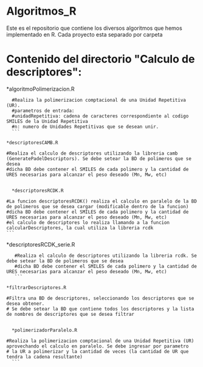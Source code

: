 # Algoritmos_R
Este es el repositorio que contiene los diversos algoritmos que hemos implementado en R. Cada proyecto esta separado por carpeta

# Contenido del directorio "Calculo de descriptores":

  *algoritmoPolimerizacion.R
  ```
    #Realiza la polimerizacion comptacional de una Unidad Repetitiva (UR).
    #parametros de entrada:
    #unidadRepetitiva: cadena de caracteres correspondiente al codigo SMILES de la Unidad Repetitiva
    #n: numero de Unidades Repetitivas que se desean unir.
    ```
    
  *descriptoresCAMB.R
  ```
    #Realiza el calculo de descriptores utilizando la libreria camb (GeneratePadelDescriptors). Se debe setear la BD de polimeros que se desea
    #dicha BD debe contener el SMILES de cada polimero y la cantidad de URES necesarias para alcanzar el peso deseado (Mn, Mw, etc)
```

  *descriptoresRCDK.R
  ```
    #La funcion descriptoresRCDK() realiza el calculo en paralelo de la BD de polimeros que se desea cargar (modificable dentro de la funcion)
    #dicha BD debe contener el SMILES de cada polimero y la cantidad de URES necesarias para alcanzar el peso deseado (Mn, Mw, etc)
    #el calculo de descriptores lo realiza llamando a la funcion calcularDescriptores, la cual utiliza la libreria rcdk
    ```
    
  *descriptoresRCDK_serie.R
  ```
     #Realiza el calculo de descriptores utilizando la libreria rcdk. Se debe setear la BD de polimeros que se desea
     #dicha BD debe contener el SMILES de cada polimero y la cantidad de URES necesarias para alcanzar el peso deseado (Mn, Mw, etc)
     ```
     
  *filtrarDescriptores.R
  ```
    #Filtra una BD de descriptores, seleccionando los descriptores que se desea obtener.
    # Se debe setear la BD que contiene todos los descriptores y la lista de nombres de descriptores que se desea filtrar
```

  *polimerizadorParalelo.R
  ```
    #Realiza la polimerizacion comptacional de una Unidad Repetitiva (UR) aprovechando el calculo en paralelo. Se debe ingresar por parametro
    # la UR a polimerizar y la cantidad de veces (la cantidad de UR que tendra la cadena resultante)
      ```
